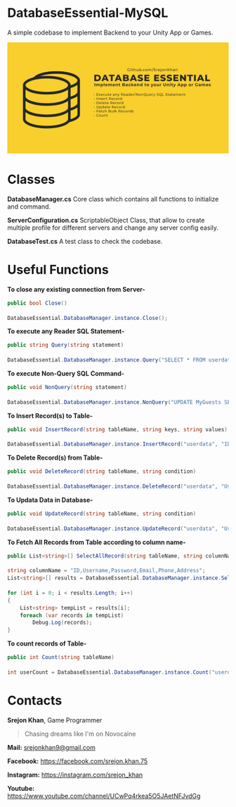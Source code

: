 # DatabaseEssential-MySQL

A simple codebase to implement Backend to your Unity App or Games.

![](images/banner.png)

# Classes 

**DatabaseManager.cs**  Core class which contains all functions to initialize and command.

**ServerConfiguration.cs**  ScriptableObject Class, that allow to create multiple profile for different servers and change any server config easily.

**DatabaseTest.cs**  A test class to check the codebase. 


# Useful Functions 

**To close any existing connection from Server-**

```c# 
public bool Close() 

DatabaseEssential.DatabaseManager.instance.Close();
```

**To execute any Reader SQL Statement-**

```c# 
public string Query(string statement)

DatabaseEssential.DatabaseManager.instance.Query("SELECT * FROM userdata ORDER BY ID DESC");
``` 

**To execute Non-Query SQL Command-**

```c#
public void NonQuery(string statement)

DatabaseEssential.DatabaseManager.instance.NonQuery("UPDATE MyGuests SET lastname='Doe' WHERE id=2");
``` 


**To Insert Record(s) to Table-**

```c#
public void InsertRecord(string tableName, string keys, string values)

DatabaseEssential.DatabaseManager.instance.InsertRecord("userdata", "ID,Username,Password,Email,Phone,Address", $"'0', '{randomName}', '123456', '{randomName}@gmail.com', '0123456789', 'Unknown Street, Unknown Street'");
``` 


**To Delete Record(s) from Table-**

```c#
public void DeleteRecord(string tableName, string condition)

DatabaseEssential.DatabaseManager.instance.DeleteRecord("userdata", "Username='Ashikur Rahman'");
``` 


**To Updata Data in Database-**

```c#
public void UpdateRecord(string tableName, string condition)

DatabaseEssential.DatabaseManager.instance.UpdateRecord("userdata", "Username='Ashikur Rahman' WHERE Username='Srejon Khan'");
``` 


**To Fetch All Records from Table according to column name-**

```c#
public List<string>[] SelectAllRecord(string tableName, string columnName)

string columnName = "ID,Username,Password,Email,Phone,Address";
List<string>[] results = DatabaseEssential.DatabaseManager.instance.SelectAllRecord("userdata",columnName);

for (int i = 0; i < results.Length; i++)
{
    List<string> tempList = results[i];
    foreach (var records in tempList)
        Debug.Log(records);
}
``` 


**To count records of Table-**

```c#
public int Count(string tableName)

int userCount = DatabaseEssential.DatabaseManager.instance.Count("userdata");
``` 


# Contacts

**Srejon Khan**, Game Programmer

>Chasing dreams like I'm on Novocaine


**Mail:** srejonkhan9@gmail.com

**Facebook:** https://facebook.com/srejon.khan.75

**Instagram:** https://instagram.com/srejon_khan

**Youtube:** https://www.youtube.com/channel/UCwPq4rkea5O5JAetNFJvdGg

 